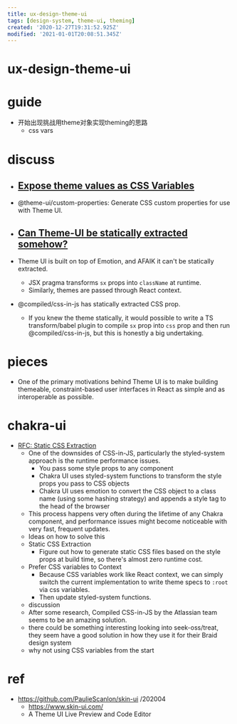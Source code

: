 ```yaml
---
title: ux-design-theme-ui
tags: [design-system, theme-ui, theming]
created: '2020-12-27T19:31:52.925Z'
modified: '2021-01-01T20:08:51.345Z'
---
```


# ux-design-theme-ui

# guide

- 开始出现挑战用theme对象实现theming的思路
  - css vars

# discuss

- ## [Expose theme values as CSS Variables](https://github.com/system-ui/theme-ui/issues/979)
- @theme-ui/custom-properties: Generate CSS custom properties for use with Theme UI.

- ## [Can Theme-UI be statically extracted somehow?](https://github.com/system-ui/theme-ui/discussions/1051)
- Theme UI is built on top of Emotion, and AFAIK it can't be statically extracted.
  - JSX pragma transforms `sx` props into `className` at runtime.
  - Similarly, themes are passed through React context.
- @compiled/css-in-js has statically extracted CSS prop. 
  - If you knew the theme statically, it would possible to write a TS transform/babel plugin to compile `sx` prop into `css` prop and then run @compiled/css-in-js, but this is honestly a big undertaking.

# pieces

- One of the primary motivations behind Theme UI is to make building themeable, constraint-based user interfaces in React as simple and as interoperable as possible.

# chakra-ui

- [RFC: Static CSS Extraction](https://github.com/chakra-ui/chakra-ui/issues/859)
  - One of the downsides of CSS-in-JS, particularly the styled-system approach is the runtime performance issues.
    - You pass some style props to any component
    - Chakra UI uses styled-system functions to transform the style props you pass to CSS objects
    - Chakra UI uses emotion to convert the CSS object to a class name (using some hashing strategy) and appends a style tag to the head of the browser
  - This process happens very often during the lifetime of any Chakra component, and performance issues might become noticeable with very fast, frequent updates.
  - Ideas on how to solve this
  - Static CSS Extraction
    - Figure out how to generate static CSS files based on the style props at build time, so there's almost zero runtime cost.
  - Prefer CSS variables to Context
    - Because CSS variables work like React context, we can simply switch the current implementation to write theme specs to `:root` via css variables. 
    - Then update styled-system functions.
  - discussion
  - After some research, Compiled CSS-in-JS by the Atlassian team seems to be an amazing solution.
  - there could be something interesting looking into seek-oss/treat, they seem have a good solution in how they use it for their Braid design system
  - why not using CSS variables from the start 

# ref

- https://github.com/PaulieScanlon/skin-ui /202004
  - https://www.skin-ui.com/
  - A Theme UI Live Preview and Code Editor
